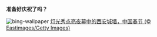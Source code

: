 
**准备好庆祝了吗？**

![bing-wallpaper](https://www.bing.com/th?id=OHR.ChineseNewYearEve2024_ZH-CN7153418405_1920x1080.jpg)
[灯光秀点亮夜幕中的西安城墙，中国春节 (© Eastimages/Getty Images)](https://www.bing.com/search?q=%E9%99%A4%E5%A4%95%E5%A4%9C&amp;form=hpcapt&amp;mkt=zh-cn)
  